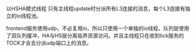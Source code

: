 以HSHA模式线程
只有主线程update时分派所有L3连接的消息，每个L3连接有独立的io线程池。

frontend服务使用udp，不必复用io，所以只使用一个单独的io线程，队列层使用了双队列缓冲，HA与HS层分离临界资源访问。并且主线程只在收到tick服务的TOCK才会去分派udp端口上的消息。
